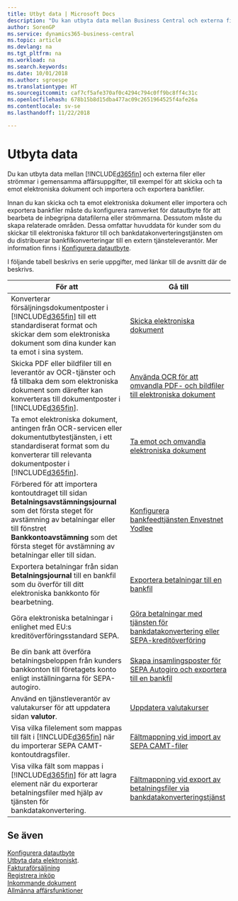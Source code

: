 ```yaml
---
title: Utbyt data | Microsoft Docs
description: "Du kan utbyta data mellan Business Central och externa filer eller strömmar i gemensamma affärsuppgifter, till exempel för att skicka och ta emot elektroniska dokument och importera och exportera bankfiler."
author: SorenGP
ms.service: dynamics365-business-central
ms.topic: article
ms.devlang: na
ms.tgt_pltfrm: na
ms.workload: na
ms.search.keywords: 
ms.date: 10/01/2018
ms.author: sgroespe
ms.translationtype: HT
ms.sourcegitcommit: caf7cf5afe370af0c4294c794c0ff9bc8ff4c31c
ms.openlocfilehash: 678b15b8d15dba477ac09c2651964525f4afe26a
ms.contentlocale: sv-se
ms.lasthandoff: 11/22/2018

---
```

# <a name="exchanging-data"></a>Utbyta data
Du kan utbyta data mellan [!INCLUDE[d365fin](includes/d365fin_md.md)] och externa filer eller strömmar i gemensamma affärsuppgifter, till exempel för att skicka och ta emot elektroniska dokument och importera och exportera bankfiler.  

Innan du kan skicka och ta emot elektroniska dokument eller importera och exportera bankfiler måste du konfigurera ramverket för datautbyte för att bearbeta de inbegripna datafilerna eller strömmarna. Dessutom måste du skapa relaterade områden. Dessa omfattar huvuddata för kunder som du skickar till elektroniska fakturor till och bankdatakonverteringstjänsten om du distribuerar bankfilkonverteringar till en extern tjänsteleverantör. Mer information finns i [Konfigurera datautbyte](across-set-up-data-exchange.md).  

 I följande tabell beskrivs en serie uppgifter, med länkar till de avsnitt där de beskrivs.  

|**För att**|**Gå till**|  
|------------|-------------|  
|Konverterar försäljningsdokumentposter i [!INCLUDE[d365fin](includes/d365fin_md.md)] till ett standardiserat format och skickar dem som elektroniska dokument som dina kunder kan ta emot i sina system.|[Skicka elektroniska dokument](sales-how-to-send-electronic-documents.md)|  
|Skicka PDF eller bildfiler till en leverantör av OCR-tjänster och få tillbaka dem som elektroniska dokument som därefter kan konverteras till dokumentposter i [!INCLUDE[d365fin](includes/d365fin_md.md)].|[Använda OCR för att omvandla PDF- och bildfiler till elektroniska dokument](across-how-use-ocr-pdf-images-files.md)|  
|Ta emot elektroniska dokument, antingen från OCR-servicen eller dokumentutbytestjänsten, i ett standardiserat format som du konverterar till relevanta dokumentposter i [!INCLUDE[d365fin](includes/d365fin_md.md)].|[Ta emot och omvandla elektroniska dokument](purchasing-how-to-receive-and-convert-electronic-documents.md)|  
|Förbered för att importera kontoutdraget till sidan **Betalningsavstämningsjournal** som det första steget för avstämning av betalningar eller till fönstret **Bankkontoavstämning** som det första steget för avstämning av betalningar eller till sidan.|[Konfigurera bankfeedtjänsten Envestnet Yodlee](bank-how-setup-bank-statement-service.md)|  
|Exportera betalningar från sidan **Betalningsjournal** till en bankfil som du överför till ditt elektroniska bankkonto för bearbetning.|[Exportera betalningar till en bankfil](payables-how-export-payments-bank-file.md)|
|Göra elektroniska betalningar i enlighet med EU:s kreditöverföringsstandard SEPA.|[Göra betalningar med tjänsten för bankdatakonvertering eller SEPA-kreditöverföring](finance-make-payments-with-bank-data-conversion-service-or-sepa-credit-transfer.md)|  
|Be din bank att överföra betalningsbeloppen från kunders bankkonton till företagets konto enligt inställningarna för SEPA-autogiro.|[Skapa insamlingsposter för SEPA Autogiro och exportera till en bankfil](finance-how-create-sepa-direct-debit-collection-entries-export-bank-file.md)|  
|Använd en tjänstleverantör av valutakurser för att uppdatera sidan **valutor**.|[Uppdatera valutakurser](finance-how-update-currencies.md)|  
|Visa vilka filelement som mappas till fält i [!INCLUDE[d365fin](includes/d365fin_md.md)] när du importerar SEPA CAMT-kontoutdragsfiler.|[Fältmappning vid import av SEPA CAMT-filer](across-field-mapping-when-importing-sepa-camt-files.md)|  
|Visa vilka fält som mappas i [!INCLUDE[d365fin](includes/d365fin_md.md)] för att lagra element när du exporterar betalningsfiler med hjälp av tjänsten för bankdatakonvertering.|[Fältmappning vid export av betalningsfiler via bankdatakonverteringstjänst](across-field-mapping-when-exporting-payment-files-using-bank-data-conversion-service.md)|  

## <a name="see-also"></a>Se även  
[Konfigurera datautbyte](across-set-up-data-exchange.md)  
[Utbyta data elektroniskt](across-data-exchange.md).  
[Fakturaförsäljning](sales-how-invoice-sales.md)   
[Registrera inköp](purchasing-how-record-purchases.md)  
[Inkommande dokument](across-income-documents.md)  
[Allmänna affärsfunktioner](ui-across-business-areas.md)  

